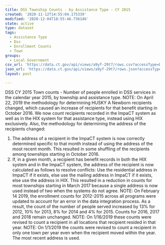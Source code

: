 ```yaml
---
title: DSS Township Counts - by Assistance Type - CY 2015
created: '2020-11-12T14:55:04.175339'
modified: '2020-12-04T18:55:46.736146'
state: active
type: dataset
tags:
  - Assistance Type
  - Dss
  - Enrollment Counts
  - Town
groups:
  - Local Government
csv_url: 'https://data.ct.gov/api/views/a9yf-29t7/rows.csv?accessType=DOWNLOAD'
json_url: 'https://data.ct.gov/api/views/a9yf-29t7/rows.json?accessType=DOWNLOAD'
layout: post

---
```

DSS CY 2015 Town counts - Number of people enrolled in DSS services in the calendar year 2015, by township and assistance type.
NOTE: On April 22, 2019 the methodology for determining HUSKY A Newborn recipients changed, which caused an increase of recipients for that benefit starting in October 2016. We now count recipients recorded in the ImpaCT system as well as in the HIX system for that assistance type, instead using HIX exclusively.
Also, the methodology for determining the address of the recipients changed:
1. The address of a recipient in the ImpaCT system is now correctly determined specific to that month instead of using the address of the most recent month. This resulted in some shuffling of the recipients among townships starting in October 2016.
2. If, in a given month, a recipient has benefit records in both the HIX system and in the ImpaCT system, the address of the recipient is now calculated as follows to resolve conflicts: Use the residential address in ImpaCT if it exists, else use the mailing address in ImpaCT if it exists, else use the address in HIX. This resulted in a reduction in counts for most townships starting in March 2017 because a single address is now used instead of two when the systems do not agree.
NOTE: On February 14 2019, the enrollment counts for 2012-2015 across all programs were updated to account for an error in the data integration process. As a result, the count of the number of people served increased by 13% for 2012, 10% for 2013, 8% for 2014 and 4% for 2015. Counts for 2016, 2017 and 2018 remain unchanged.
NOTE: On 1/16/2019 these counts were revised to count a recipient in all locations that recipient resided in that year.
NOTE: On 1/1/2019 the counts were revised to count a recipient in only one town per year even when the recipient moved within the year. The most recent address is used.
